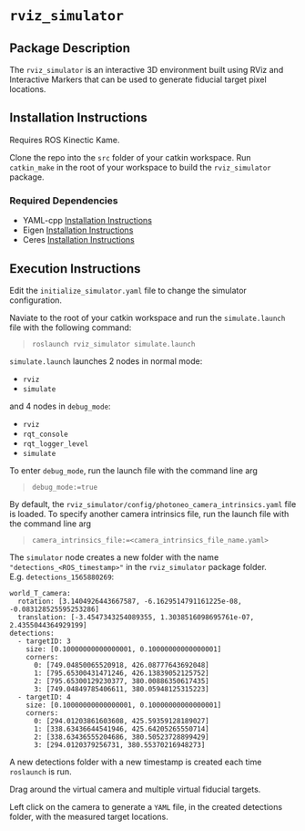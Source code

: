 # `rviz_simulator`


## Package Description
The `rviz_simulator` is an interactive 3D environment built using RViz and Interactive Markers that can be used to generate fiducial target pixel locations.  


## Installation Instructions
Requires ROS Kinectic Kame.  

Clone the repo into the `src` folder of your catkin workspace.
Run `catkin_make` in the root of your workspace to build the `rviz_simulator` package.  

### Required Dependencies
- YAML-cpp [Installation Instructions](https://github.com/jbeder/yaml-cpp)
- Eigen [Installation Instructions](http://eigen.tuxfamily.org/dox/GettingStarted.html)
- Ceres [Installation Instructions](http://ceres-solver.org/installation.html)

## Execution Instructions
Edit the `initialize_simulator.yaml` file to change the simulator configuration.

Naviate to the root of your catkin workspace and run the `simulate.launch` file with the following command:  
> `roslaunch rviz_simulator simulate.launch`

`simulate.launch` launches 2 nodes in normal mode:
- `rviz`
- `simulate`

and 4 nodes in `debug_mode`:
- `rviz`
- `rqt_console`
- `rqt_logger_level`
- `simulate`

To enter `debug_mode`, run the launch file with the command line arg 
> `debug_mode:=true`

By default, the `rviz_simulator/config/photoneo_camera_intrinsics.yaml` file is loaded. To specify another camera intrinsics file, run the launch file with the command line arg
> `camera_intrinsics_file:=<camera_intrinsics_file_name.yaml>`  

The `simulator` node creates a new folder with the name `"detections_<ROS_timestamp>"` in the `rviz_simulator` package folder.  
E.g. `detections_1565880269`:
```
world_T_camera:
  rotation: [3.1404926443667587, -6.1629514791161225e-08, -0.083128525595253286]
  translation: [-3.4547343254089355, 1.3038516098695761e-07, 2.4355044364929199]
detections:
  - targetID: 3
    size: [0.10000000000000001, 0.10000000000000001]
    corners:
      0: [749.04850065520918, 426.08777643692048]
      1: [795.65300431471246, 426.13839052125752]
      2: [795.65300129230377, 380.00886350617435]
      3: [749.04849785406611, 380.05948125315223]
  - targetID: 4
    size: [0.10000000000000001, 0.10000000000000001]
    corners:
      0: [294.01203861603608, 425.59359128189027]
      1: [338.63436644541946, 425.64205265550714]
      2: [338.63436555204686, 380.50523728899429]
      3: [294.0120379256731, 380.55370216948273]
```


A new detections folder with a new timestamp is created each time `roslaunch` is run.

Drag around the virtual camera and multiple virtual fiducial targets.  
  
Left click on the camera to generate a `YAML` file, in the created detections folder, with the measured target locations.  
